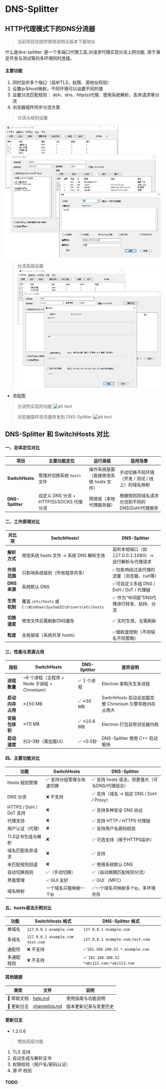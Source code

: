 # DNS-Splitter 
## HTTP代理模式下的DNS分流器
> 当前项目仅提供使用说明与版本下载地址

什么是dns-splitter: 是一个多端口代理工具,对请求代理实现分流上网功能. 用于满足开发与测试等的多环境同时连接。

#### 主要功能
1. 同时监听多个端口（监听TLS，权限、源地址校验）
2. 设置ip与host映射，不同环境可以设置不同的值
3. 设置分流匹配规则： doh、dns、http(s)代理、使用系统解析，丢弃请求等分流
4. 浏览器插件同步分流方案


> 分流与规则设置

![alt text](https://github.com/mycoco/DNS-Splitter/blob/main/images/dns-splitter-v1.png)


> 分流高级设置
![alt text](https://github.com/mycoco/DNS-Splitter/blob/main/images/AImage_0004.png)



* 流程图
> 分流所实现的功能
![alt text](https://github.com/mycoco/DNS-Splitter/blob/main/images/AImage_F001.png)


> 浏览器插件将流量转发到 DNS-Splitter
![alt text](https://github.com/mycoco/DNS-Splitter/blob/main/images/AImage_F002.png)


## DNS-Splitter 和 SwitchHosts 对比
#### 一、总体定位对比
| 项目               | 主要功能定位                          | 运行层级                    | 适用场景                         |
| ---------------- | -------------------------------------- | -------------------------- | ---------------------------- |
| **SwitchHosts** | 管理并切换系统 `hosts` 文件              | 操作系统层面（直接修改系统 hosts 文件） | 手动切换不同环境（开发 / 测试 / 线上）的域名映射  |
| **DNS-Splitter** | 自定义 DNS 分流 + HTTP(S)/SOCKS 代理分流 | 网络层（本地代理服务器）            | 根据规则将域名请求分流到不同的 DNS/DoH/代理服务 |

#### 二、工作原理对比

| 对比项       | **SwitchHosts!**                                          | **DNS-Splitter**                         |
| --------- | ------------------------------------------------------------- | ---------------------------------------- |
| **解析方式**  | 修改系统 hosts 文件 → 系统 DNS 解析生效                               | 监听本地端口（如 127.0.0.1:1080）→ 自行解析与代理请求 |
| **作用范围**  | 只影响系统级别（所有程序共享）                                           | ✅仅影响经过该代理的流量（浏览器、curl等）                   |
| **DNS来源** | 系统默认 DNS                                                  | ✅可自定义多组 DNS / DoH / DoT / 代理链             |
| **生效机制**  | 覆盖 `/etc/hosts` 或 `C:\Windows\System32\drivers\etc\hosts` | ✅ 作为“中间层”DNS代理进行转发、劫持、分流                   |
| **切换速度**  | 修改文件后需刷新DNS缓存                                             | ✅ 实时生效，无需刷新                                |
| **粒度**    | 全局层级（系统共享 hosts）                                          | ✅细粒度控制（不同域名不同策略）                          |


#### 三、性能与资源占用
| 指标              | **SwitchHosts**                  | **DNS-Splitter** | 差异说明                                         |
| --------------- | --------------------------------- | ---------------- | -------------------------------------------- |
| **进程数量**        | ~6 个进程（主程序 + Node 子进程 + Chromium） | ✅ 1 个进程            | Electron 架构天生多进程                             |
| **启动内存占用**      | ≈150 MB                           | ✅ ≈30 MB           | SwitchHosts 启动会加载完整 Chromium 引擎导致内存占用大             |
| **安装包体积**       | ≈70 MB                            | ✅ ≈10.6 MB         | Electron 打包自带浏览器内核                           |
| **启动速度**        | 约2–3秒（需加载UI）                 | ✅ <0.5秒            | DNS-Splitter 使用 C++ 启动极快                            |


#### 四、主要功能对比

| 功能                   | SwitchHosts  | DNS-Splitter                    |
| -------------------- | ------------- | ------------------------------- |
| Hosts 规则管理               | ✅ 支持分组管理与快速切换 | ✅ 支持 hosts 语法，但更强大（可与DNS/代理组合）  |
| DNS 分流                    | ❌ 不支持         | ✅ 支持（域名 → 指定 DNS / DoH / Proxy） |
| HTTPS / DoH / DoT 支持      | ❌             | ✅ 支持多种安全 DNS 协议                 |
| 代理支持                    | ❌             | ✅ 支持 HTTP / HTTPS 代理链  |
| 用户认证（代理）             | ❌             | ✅ 支持用户名密码校验                     |
| TLS证书生成与解析           | ❌             | ✅ 可选支持（用于HTTPS监听）               |
| 域名匹配丢弃请求            | ❌            | ✅ 支持 | 可阻止访问特定域名（广告屏蔽、防泄露等） |
| 未匹配规则回退              | ❌            | ✅ 使用系统默认 DNS | 规则未覆盖的域名仍可正常解析，保证兼容性 |
| 自动切换规则                | ✅（手动切换）  | ✅（自动根据匹配规则分流）                   |
| 界面管理                   | ✅ GUI 友好      | ✅ GUI （MFC）            |
| 域名映射                   | 一个域名只能映射一个ip         | ✅一个域名可映射多个ip，多环境共存    |


#### 五、hosts语法示例对比

| 功能 | SwitchHosts 格式 | DNS-Splitter 格式 |
|------|-------------------|-------------------|
| 单域名 | `127.0.0.1 example.com` | `127.0.0.1 example.com` |
| 多域名 | `127.0.0.1 example.com test.com` | `127.0.0.1 example.com;test.com` |
| 通配符 | ❌ 不支持 | ✅`192.168.100.52 *.example.com` |
| 多通配规则 | ❌ 不支持 |✅ `192.168.100.52 *abc112.com;*abc113.com` |





#### 其他链接

| 类型      | 文件                             | 说明          |
| ------- | ------------------------------ | ----------- |
| 🧭 帮助文档 | [help.md](./help.md)           | 使用指南与功能说明   |
| 📝 更新日志 | [changelog.md](./changelog.md) | 版本更新记录与变更历史 |



#### 更新日志
- 1.2.0.6
> 增加高级功能
1.  TLS 支持
2.  自动生成与解析证书
3.  权限校验（用户名/密码认证）
4.  源 IP 校验

#### TODO
